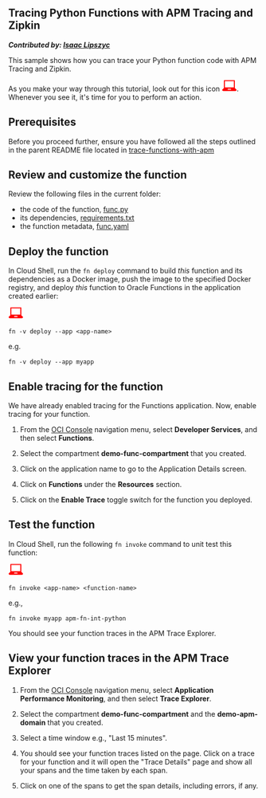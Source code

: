 ## Tracing Python Functions with APM Tracing and Zipkin

_**Contributed by: [Isaac Lipszyc](https://github.com/isaaclipszyc)**_

This sample shows how you can trace your Python function code with APM Tracing and Zipkin.

As you make your way through this tutorial, look out for this icon ![user input icon](../images/userinput.png).
Whenever you see it, it's time for you to perform an action.


## Prerequisites

Before you proceed further, ensure you have followed all the steps outlined 
in the parent README file located in [trace-functions-with-apm](../README.md)


## Review and customize the function

Review the following files in the current folder:
* the code of the function, [func.py](./func.py)
* its dependencies, [requirements.txt](./requirements.txt)
* the function metadata, [func.yaml](./func.yaml)


## Deploy the function

In Cloud Shell, run the `fn deploy` command to build *this* function and its dependencies as a Docker image, 
push the image to the specified Docker registry, and deploy *this* function to Oracle Functions 
in the application created earlier:

![user input icon](../images/userinput.png)
```
fn -v deploy --app <app-name>
```
e.g.
```
fn -v deploy --app myapp
```

## Enable tracing for the function

We have already enabled tracing for the Functions application. Now, enable tracing for your function.

1. From the [OCI Console](https://cloud.oracle.com) navigation menu, select **Developer Services**, and then select **Functions**.

2. Select the compartment **demo-func-compartment** that you created.

3. Click on the application name to go to the Application Details screen.

4. Click on **Functions** under the **Resources** section.

5. Click on the **Enable Trace** toggle switch for the function you deployed.


## Test the function

In Cloud Shell, run the following `fn invoke` command to unit test this function:

![user input icon](../images/userinput.png)
```
fn invoke <app-name> <function-name>
```
e.g., 
```
fn invoke myapp apm-fn-int-python
```

You should see your function traces in the APM Trace Explorer.


## View your function traces in the APM Trace Explorer

1. From the [OCI Console](https://cloud.oracle.com) navigation menu, select **Application Performance Monitoring**, and then select **Trace Explorer**.

2. Select the compartment **demo-func-compartment** and the **demo-apm-domain** that you created.

3. Select a time window e.g., "Last 15 minutes".

4. You should see your function traces listed on the page. Click on a trace for your function and it will open the "Trace Details" page and show all your spans and the time taken by each span.

5. Click on one of the spans to get the span details, including errors, if any.


